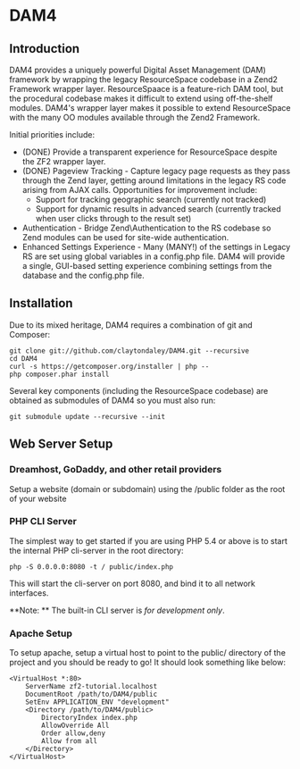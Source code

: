 DAM4
====

Introduction
------------
DAM4 provides a uniquely powerful Digital Asset Management (DAM) framework by wrapping the legacy ResourceSpace codebase in a Zend2 Framework wrapper layer. ResourceSpaace is a feature-rich DAM tool, but the procedural codebase makes it difficult to extend using off-the-shelf modules. DAM4's wrapper layer makes it possible to extend ResourceSpace with the many OO modules available through the Zend2 Framework.

Initial priorities include:

 - (DONE) Provide a transparent experience for ResourceSpace despite the ZF2 wrapper layer.
 - (DONE) Pageview Tracking - Capture legacy page requests as they pass through the Zend layer, getting around limitations in the legacy RS code arising from AJAX calls.  Opportunities for improvement include:
   - Support for tracking geographic search (currently not tracked)
   - Support for dynamic results in advanced search (currently tracked when user clicks through to the result set)
 - Authentication - Bridge Zend\Authentication to the RS codebase so Zend modules can be used for site-wide authentication.
 - Enhanced Settings Experience - Many (MANY!) of the settings in Legacy RS are set using global variables in a config.php file. DAM4 will provide a single, GUI-based setting experience combining settings from the database and the config.php file.

Installation
------------

Due to its mixed heritage, DAM4 requires a combination of git and Composer:

    git clone git://github.com/claytondaley/DAM4.git --recursive
    cd DAM4
    curl -s https://getcomposer.org/installer | php --
    php composer.phar install

Several key components (including the ResourceSpace codebase) are obtained as submodules of DAM4 so you must also run:

    git submodule update --recursive --init

Web Server Setup
----------------

### Dreamhost, GoDaddy, and other retail providers

Setup a website (domain or subdomain) using the /public folder as the root of your website

### PHP CLI Server

The simplest way to get started if you are using PHP 5.4 or above is to start the internal PHP cli-server in the root directory:

    php -S 0.0.0.0:8080 -t / public/index.php

This will start the cli-server on port 8080, and bind it to all network interfaces.

**Note: ** The built-in CLI server is *for development only*.

### Apache Setup

To setup apache, setup a virtual host to point to the public/ directory of the project and you should be ready to go! It should look something like below:

    <VirtualHost *:80>
        ServerName zf2-tutorial.localhost
        DocumentRoot /path/to/DAM4/public
        SetEnv APPLICATION_ENV "development"
        <Directory /path/to/DAM4/public>
            DirectoryIndex index.php
            AllowOverride All
            Order allow,deny
            Allow from all
        </Directory>
    </VirtualHost>

